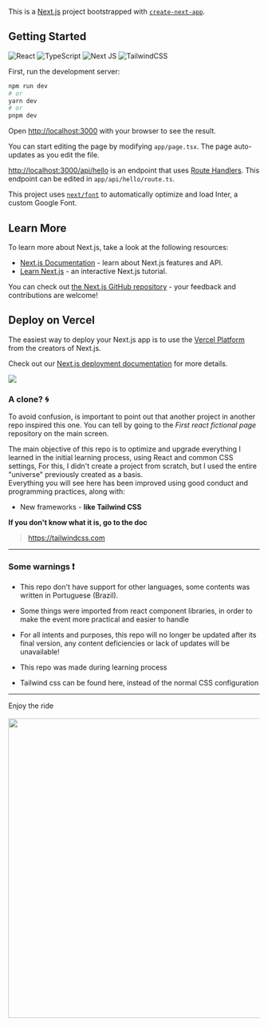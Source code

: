 This is a [Next.js](https://nextjs.org/) project bootstrapped with [`create-next-app`](https://github.com/vercel/next.js/tree/canary/packages/create-next-app).

## Getting Started

![React](https://img.shields.io/badge/react-%2320232a.svg?style=for-the-badge&logo=react&logoColor=%2361DAFB)
![TypeScript](https://img.shields.io/badge/typescript-%23007ACC.svg?style=for-the-badge&logo=typescript&logoColor=white)
![Next JS](https://img.shields.io/badge/Next-black?style=for-the-badge&logo=next.js&logoColor=white)
![TailwindCSS](https://img.shields.io/badge/tailwindcss-%2338B2AC.svg?style=for-the-badge&logo=tailwind-css&logoColor=white)

First, run the development server:

```bash
npm run dev
# or
yarn dev
# or
pnpm dev
```

Open [http://localhost:3000](http://localhost:3000) with your browser to see the result.

You can start editing the page by modifying `app/page.tsx`. The page auto-updates as you edit the file.

[http://localhost:3000/api/hello](http://localhost:3000/api/hello) is an endpoint that uses [Route Handlers](https://beta.nextjs.org/docs/routing/route-handlers). This endpoint can be edited in `app/api/hello/route.ts`.

This project uses [`next/font`](https://nextjs.org/docs/basic-features/font-optimization) to automatically optimize and load Inter, a custom Google Font.

## Learn More

To learn more about Next.js, take a look at the following resources:

- [Next.js Documentation](https://nextjs.org/docs) - learn about Next.js features and API.
- [Learn Next.js](https://nextjs.org/learn) - an interactive Next.js tutorial.

You can check out [the Next.js GitHub repository](https://github.com/vercel/next.js/) - your feedback and contributions are welcome!

## Deploy on Vercel

The easiest way to deploy your Next.js app is to use the [Vercel Platform](https://vercel.com/new?utm_medium=default-template&filter=next.js&utm_source=create-next-app&utm_campaign=create-next-app-readme) from the creators of Next.js.

Check out our [Next.js deployment documentation](https://nextjs.org/docs/deployment) for more details.

![](https://i.imgur.com/waxVImv.png)

### A clone? 🌀

To avoid confusion, is important to point out that another project in another repo inspired this one.
You can tell by going to the *First react fictional page* repository on the main screen.

The main objective of this repo is to optimize and upgrade everything I learned in the initial learning process, using React and common CSS settings,
For this, I didn't create a project from scratch, but I used the entire "universe" previously created as a basis.
<br />
Everything you will see here has been improved using good conduct and programming practices, along with:

* New frameworks - **like Tailwind CSS**

**If you don't know what it is, go to the doc**

> https://tailwindcss.com

---

### Some warnings ❗
* This repo don't have support for other languages, some contents was written in Portuguese (Brazil).

* Some things were imported from react component libraries, in order to make the event more practical and easier to handle

* For all intents and purposes, this repo will no longer be updated after its final version, any content deficiencies or lack of updates will be unavailable!

* This repo was made during learning process
  
* Tailwind css can be found here, instead of the normal CSS configuration

---

Enjoy the ride
<br>
<br>
<img src="https://github.com/Anmol-Baranwal/Cool-GIFs-For-GitHub/assets/74038190/0c7eb6ed-663b-4ce4-bfbd-18239a38ba1b" width="600">
<br><br>
